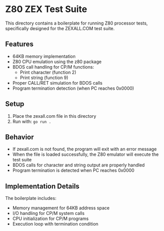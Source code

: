 # Z80 ZEX Test Suite

This directory contains a boilerplate for running Z80 processor tests, specifically designed for the ZEXALL.COM test suite.

## Features

- 64KB memory implementation
- Z80 CPU emulation using the z80 package
- BDOS call handling for CP/M functions:
  - Print character (function 2)
  - Print string (function 9)
- Proper CALL/RET simulation for BDOS calls
- Program termination detection (when PC reaches 0x0000)

## Setup

1. Place the zexall.com file in this directory
2. Run with: `go run .`

## Behavior

- If zexall.com is not found, the program will exit with an error message
- When the file is loaded successfully, the Z80 emulator will execute the test suite
- BDOS calls for character and string output are properly handled
- Program termination is detected when PC reaches 0x0000

## Implementation Details

The boilerplate includes:
- Memory management for 64KB address space
- I/O handling for CP/M system calls
- CPU initialization for CP/M programs
- Execution loop with termination condition
